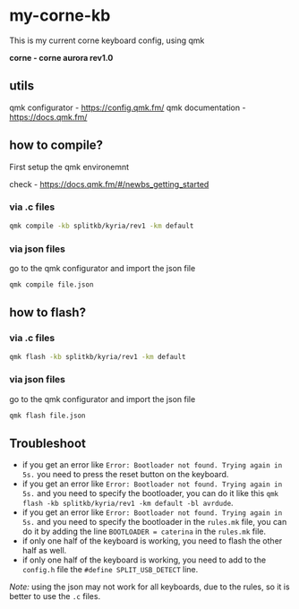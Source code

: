# my-corne-kb
This is my current corne keyboard config, using qmk

**corne - corne aurora rev1.0**

## utils

qmk configurator - https://config.qmk.fm/
qmk documentation - https://docs.qmk.fm/

## how to compile?

First setup the qmk environemnt

check - https://docs.qmk.fm/#/newbs_getting_started

### via .c files

```bash
qmk compile -kb splitkb/kyria/rev1 -km default
```

### via json files

go to the qmk configurator and import the json file

```bash
qmk compile file.json
```

## how to flash?

### via .c files

```bash
qmk flash -kb splitkb/kyria/rev1 -km default
```

### via json files

go to the qmk configurator and import the json file

```bash
qmk flash file.json
```

## Troubleshoot
- if you get an error like `Error: Bootloader not found. Trying again in 5s.` you need to press the reset button on the keyboard.
- if you get an error like `Error: Bootloader not found. Trying again in 5s.` and you need to specify the bootloader, you can do it like this `qmk flash -kb splitkb/kyria/rev1 -km default -bl avrdude`.
- if you get an error like `Error: Bootloader not found. Trying again in 5s.` and you need to specify the bootloader in the `rules.mk` file, you can do it by adding the line `BOOTLOADER = caterina` in the `rules.mk` file.
- if only one half of the keyboard is working, you need to flash the other half as well.
- if only one half of the keyboard is working, you need to add to the `config.h` file the `#define SPLIT_USB_DETECT` line.

*Note:* using the json may not work for all keyboards, due to the rules, so it is better to use the `.c` files.
